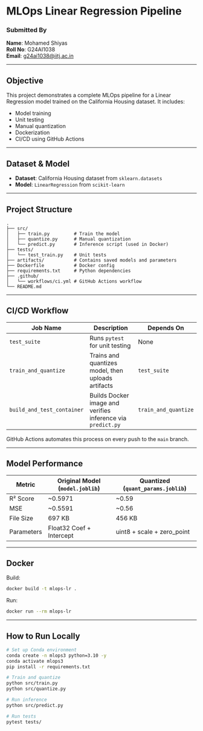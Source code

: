 # MLOps Linear Regression Pipeline

### Submitted By  
**Name**: Mohamed Shiyas  
**Roll No**: G24AI1038  
**Email**: g24ai1038@iitj.ac.in

---

## Objective

This project demonstrates a complete MLOps pipeline for a Linear Regression model trained on the California Housing dataset. It includes:

- Model training
- Unit testing
- Manual quantization
- Dockerization
- CI/CD using GitHub Actions

---

## Dataset & Model

- **Dataset**: California Housing dataset from `sklearn.datasets`
- **Model**: `LinearRegression` from `scikit-learn`

---

## Project Structure

```
.
├── src/
│   ├── train.py         # Train the model
│   ├── quantize.py      # Manual quantization
│   └── predict.py       # Inference script (used in Docker)
├── tests/
│   └── test_train.py    # Unit tests
├── artifacts/           # Contains saved models and parameters
├── Dockerfile           # Docker config
├── requirements.txt     # Python dependencies
├── .github/
│   └── workflows/ci.yml # GitHub Actions workflow
└── README.md
```

---

## CI/CD Workflow

| Job Name               | Description                                                | Depends On       |
|------------------------|------------------------------------------------------------|------------------|
| `test_suite`           | Runs `pytest` for unit testing                             | None             |
| `train_and_quantize`   | Trains and quantizes model, then uploads artifacts         | `test_suite`     |
| `build_and_test_container` | Builds Docker image and verifies inference via `predict.py` | `train_and_quantize` |

GitHub Actions automates this process on every push to the `main` branch.

---

## Model Performance

| Metric             | Original Model (`model.joblib`) | Quantized (`quant_params.joblib`) |
|--------------------|-------------------------------|----------------------------------|
| R² Score           | ~0.5971                        | ~0.59                            |
| MSE                | ~0.5591                        | ~0.56                            |
| File Size          | 697 KB                         | 456 KB                           |
| Parameters         | Float32 Coef + Intercept       | uint8 + scale + zero_point       |

---

## Docker

Build:
```bash
docker build -t mlops-lr .
```

Run:
```bash
docker run --rm mlops-lr
```

---

## How to Run Locally

```bash
# Set up Conda environment
conda create -n mlops3 python=3.10 -y
conda activate mlops3
pip install -r requirements.txt

# Train and quantize
python src/train.py
python src/quantize.py

# Run inference
python src/predict.py

# Run tests
pytest tests/
```